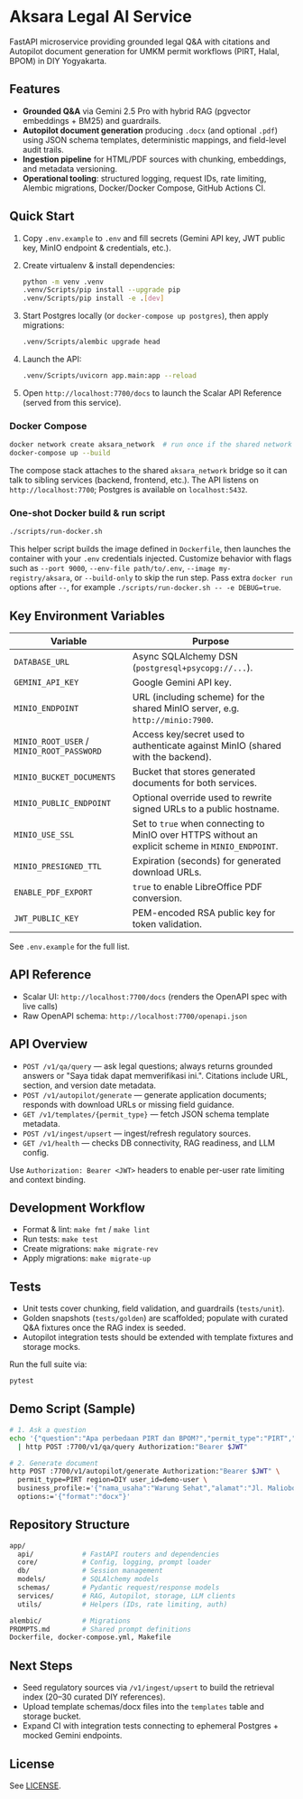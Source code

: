 # Aksara Legal AI Service

FastAPI microservice providing grounded legal Q&A with citations and Autopilot document generation for UMKM permit workflows (PIRT, Halal, BPOM) in DIY Yogyakarta.

## Features

- **Grounded Q&A** via Gemini 2.5 Pro with hybrid RAG (pgvector embeddings + BM25) and guardrails.
- **Autopilot document generation** producing `.docx` (and optional `.pdf`) using JSON schema templates, deterministic mappings, and field-level audit trails.
- **Ingestion pipeline** for HTML/PDF sources with chunking, embeddings, and metadata versioning.
- **Operational tooling**: structured logging, request IDs, rate limiting, Alembic migrations, Docker/Docker Compose, GitHub Actions CI.

## Quick Start

1. Copy `.env.example` to `.env` and fill secrets (Gemini API key, JWT public key, MinIO endpoint & credentials, etc.).
2. Create virtualenv & install dependencies:

   ```sh
   python -m venv .venv
   .venv/Scripts/pip install --upgrade pip
   .venv/Scripts/pip install -e .[dev]
   ```

3. Start Postgres locally (or `docker-compose up postgres`), then apply migrations:

   ```sh
   .venv/Scripts/alembic upgrade head
   ```

4. Launch the API:

   ```sh
   .venv/Scripts/uvicorn app.main:app --reload
   ```

5. Open `http://localhost:7700/docs` to launch the Scalar API Reference (served from this service).

### Docker Compose

```sh
docker network create aksara_network  # run once if the shared network doesn't exist
docker-compose up --build
```

The compose stack attaches to the shared `aksara_network` bridge so it can talk to sibling services (backend, frontend, etc.). The API listens on `http://localhost:7700`; Postgres is available on `localhost:5432`.

### One-shot Docker build & run script

```sh
./scripts/run-docker.sh
```

This helper script builds the image defined in `Dockerfile`, then launches the container with your `.env` credentials injected. Customize behavior with flags such as `--port 9000`, `--env-file path/to/.env`, `--image my-registry/aksara`, or `--build-only` to skip the run step. Pass extra `docker run` options after `--`, for example `./scripts/run-docker.sh -- -e DEBUG=true`.

## Key Environment Variables

| Variable | Purpose |
| --- | --- |
| `DATABASE_URL` | Async SQLAlchemy DSN (`postgresql+psycopg://...`). |
| `GEMINI_API_KEY` | Google Gemini API key. |
| `MINIO_ENDPOINT` | URL (including scheme) for the shared MinIO server, e.g. `http://minio:7900`. |
| `MINIO_ROOT_USER` / `MINIO_ROOT_PASSWORD` | Access key/secret used to authenticate against MinIO (shared with the backend). |
| `MINIO_BUCKET_DOCUMENTS` | Bucket that stores generated documents for both services. |
| `MINIO_PUBLIC_ENDPOINT` | Optional override used to rewrite signed URLs to a public hostname. |
| `MINIO_USE_SSL` | Set to `true` when connecting to MinIO over HTTPS without an explicit scheme in `MINIO_ENDPOINT`. |
| `MINIO_PRESIGNED_TTL` | Expiration (seconds) for generated download URLs. |
| `ENABLE_PDF_EXPORT` | `true` to enable LibreOffice PDF conversion. |
| `JWT_PUBLIC_KEY` | PEM-encoded RSA public key for token validation. |

See `.env.example` for the full list.

## API Reference

- Scalar UI: `http://localhost:7700/docs` (renders the OpenAPI spec with live calls)
- Raw OpenAPI schema: `http://localhost:7700/openapi.json`

## API Overview

- `POST /v1/qa/query` — ask legal questions; always returns grounded answers or "Saya tidak dapat memverifikasi ini.". Citations include URL, section, and version date metadata.
- `POST /v1/autopilot/generate` — generate application documents; responds with download URLs or missing field guidance.
- `GET /v1/templates/{permit_type}` — fetch JSON schema template metadata.
- `POST /v1/ingest/upsert` — ingest/refresh regulatory sources.
- `GET /v1/health` — checks DB connectivity, RAG readiness, and LLM config.

Use `Authorization: Bearer <JWT>` headers to enable per-user rate limiting and context binding.

## Development Workflow

- Format & lint: `make fmt` / `make lint`
- Run tests: `make test`
- Create migrations: `make migrate-rev`
- Apply migrations: `make migrate-up`

## Tests

- Unit tests cover chunking, field validation, and guardrails (`tests/unit`).
- Golden snapshots (`tests/golden`) are scaffolded; populate with curated Q&A fixtures once the RAG index is seeded.
- Autopilot integration tests should be extended with template fixtures and storage mocks.

Run the full suite via:

```sh
pytest
```

## Demo Script (Sample)

```sh
# 1. Ask a question
echo '{"question":"Apa perbedaan PIRT dan BPOM?","permit_type":"PIRT","region":"DIY","user_id":"demo-user"}' \
  | http POST :7700/v1/qa/query Authorization:"Bearer $JWT"

# 2. Generate document
http POST :7700/v1/autopilot/generate Authorization:"Bearer $JWT" \
  permit_type=PIRT region=DIY user_id=demo-user \
  business_profile:='{"nama_usaha":"Warung Sehat","alamat":"Jl. Malioboro"}' \
  options:='{"format":"docx"}'
```

## Repository Structure

```bash
app/
  api/            # FastAPI routers and dependencies
  core/           # Config, logging, prompt loader
  db/             # Session management
  models/         # SQLAlchemy models
  schemas/        # Pydantic request/response models
  services/       # RAG, Autopilot, storage, LLM clients
  utils/          # Helpers (IDs, rate limiting, auth)

alembic/          # Migrations
PROMPTS.md        # Shared prompt definitions
Dockerfile, docker-compose.yml, Makefile
```

## Next Steps

- Seed regulatory sources via `/v1/ingest/upsert` to build the retrieval index (20–30 curated DIY references).
- Upload template schemas/docx files into the `templates` table and storage bucket.
- Expand CI with integration tests connecting to ephemeral Postgres + mocked Gemini endpoints.

## License

See [LICENSE](../LICENSE).
